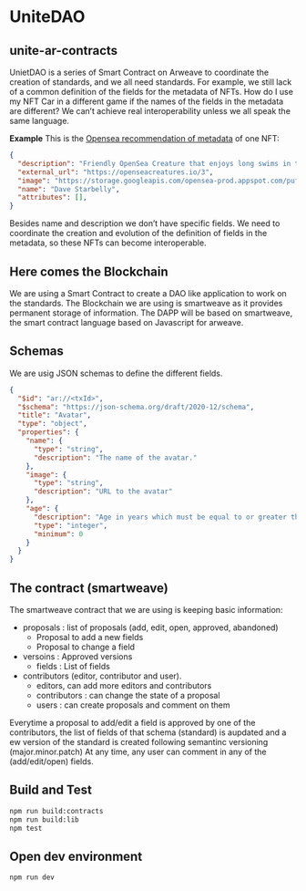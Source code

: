 
# UniteDAO
## unite-ar-contracts
UnietDAO is a series of Smart Contract on Arweave to coordinate the  creation of standards, and we all need standards.
For example, we still lack of a common definition of the fields for the metadata of NFTs. How do I use my NFT Car in a different game if the names of the fields in the metadata are different? We can’t achieve real interoperability unless we all speak the same language.

**Example**
This is the [Opensea recommendation of metadata](https://docs.opensea.io/docs/metadata-standards) of one NFT:
```json
{
  "description": "Friendly OpenSea Creature that enjoys long swims in the ocean.",
  "external_url": "https://openseacreatures.io/3",
  "image": "https://storage.googleapis.com/opensea-prod.appspot.com/puffs/3.png",
  "name": "Dave Starbelly",
  "attributes": [],
}
```

Besides name and description we don’t have specific fields. We need to coordinate the creation and evolution of the definition of fields in the metadata, so these NFTs can become interoperable.

## Here comes the Blockchain
We are using a Smart Contract to create a DAO like application to work on the standards. The Blockchain we are using is smartweave as it provides permanent storage of information. The DAPP will be based on smartweave, the smart contract language based on Javascript for arweave.

## Schemas
We are usig JSON schemas to define the different fields.
```json
{
  "$id": "ar://<txId>",
  "$schema": "https://json-schema.org/draft/2020-12/schema",
  "title": "Avatar",
  "type": "object",
  "properties": {
    "name": {
      "type": "string",
      "description": "The name of the avatar."
    },
    "image": {
      "type": "string",
      "description": "URL to the avatar"
    },
    "age": {
      "description": "Age in years which must be equal to or greater than zero.",
      "type": "integer",
      "minimum": 0
    }
  }
}
```

## The contract (smartweave)
The smartweave contract that we are using is keeping basic information:
- proposals : list of proposals (add, edit, open, approved, abandoned)
  - Proposal to add a new fields
  - Proposal to change a field
- versoins : Approved versions
  - fields : List of fields
- contributors (editor, contributor and user).
  - editors, can add more editors and contributors
  - contributors : can change the state of a proposal
  - users : can create proposals and comment on them

Everytime a proposal to add/edit a field is approved by one of the contributors, the list of fields of that schema (standard) is aupdated and a ew version of the standard is created following semantinc versioning (major.minor.patch)
At any time, any user can comment in any of the (add/edit/open) fields.

## Build and Test

```bash
npm run build:contracts
npm run build:lib
npm test
```

## Open dev environment
```
npm run dev
```
